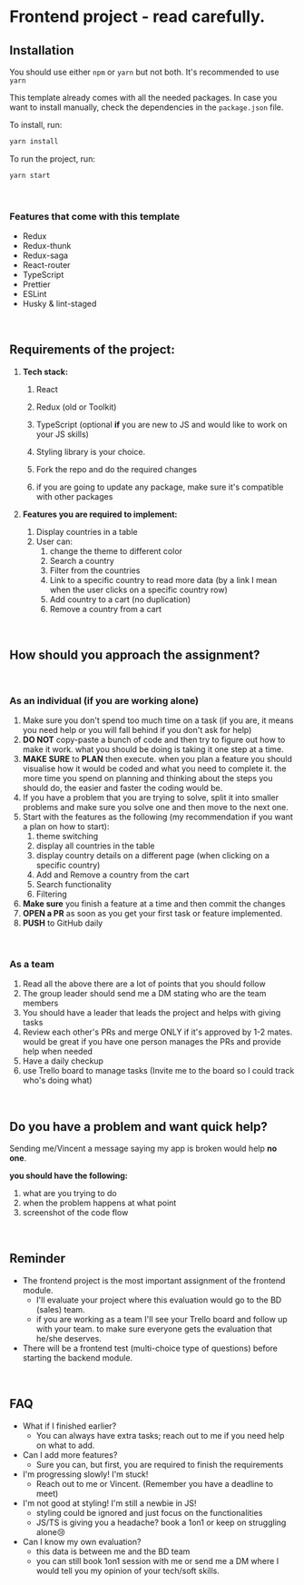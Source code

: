 # Frontend project - read carefully.
## Installation

You should use either `npm` or `yarn` but not both. It's recommended to use `yarn`

This template already comes with all the needed packages. In case you want to install manually, check the dependencies in the `package.json` file.

To install, run:

```bash
yarn install
```

To run the project, run:

````bash
yarn start
````

<br />

### Features that come with this template

* Redux
* Redux-thunk
* Redux-saga
* React-router
* TypeScript
* Prettier
* ESLint
* Husky & lint-staged

<br />

## Requirements of the project:



1. **Tech stack:**

   1. React

   2. Redux (old or Toolkit)

   3. TypeScript (optional **if** you are new to JS and would like to work on your JS skills)

   4. Styling library is your choice.

   5. Fork the repo and do the required changes

   6. if you are going to update any package, make sure it's compatible with other packages



2. **Features you are required to implement:**

   1. Display countries in a table
   2. User can:
      1. change the theme to different color
      2. Search a country
      3. Filter from the countries
      4. Link to a specific country to read more data (by a link I mean when the user clicks on a specific country row)
      5. Add country to a cart (no duplication)
      6. Remove a country from a cart

<br />

## How should you approach the assignment?

<br />

### As an individual (if you are working alone)

1. Make sure you don't spend too much time on a task (if you are, it means you need help or you will fall behind if you don't ask for help)
2. **DO NOT** copy-paste a bunch of code and then try to figure out how to make it work. what you should be doing is taking it one step at a time.
3. **MAKE SURE** to **PLAN** then execute. when you plan a feature you should visualise how it would be coded and what you need to complete it. the more time you spend on planning and thinking about the steps you should do, the easier and faster the coding would be.
4. If you have a problem that you are trying to solve, split it into smaller problems and make sure you solve one and then move to the next one.
5. Start with the features as the following (my recommendation if you want a plan on how to start):
   1. theme switching
   2. display all countries in the table
   3. display country details on a different page (when clicking on a specific country)
   4. Add and Remove a country from the cart
   5. Search functionality
   6. Filtering
6. **Make sure** you finish a feature at a time and then commit the changes
7. **OPEN a PR** as soon as you get your first task or feature implemented.
8. **PUSH** to GitHub daily


<br />

### As a team

1. Read all the above there are a lot of points that you should follow
2. The group leader should send me a DM stating who are the team members
3. You should have a leader that leads the project and helps with giving tasks
4. Review each other's PRs and merge ONLY if it's approved by 1-2 mates. would be great if you have one person manages the PRs and provide help when needed
5. Have a daily checkup
6. use Trello board to manage tasks (Invite me to the board so I could track who's doing what)

<br />

## Do you have a problem and want quick help?

Sending me/Vincent a message saying my app is broken would help **no one**.

**you should have the following:**

1. what are you trying to do
2. when the problem happens at what point
3. screenshot of the code flow

<br />

## Reminder

* The frontend project is the most important assignment of the frontend module.
  * I'll evaluate your project where this evaluation would go to the BD (sales) team.
  * if you are working as a team I'll see your Trello board and follow up with your team. to make sure everyone gets the evaluation that he/she deserves.
* There will be a frontend test (multi-choice type of questions) before starting the backend module.

<br />

## FAQ


* What if I finished earlier?
  * You can always have extra tasks; reach out to me if you need help on what to add.
* Can I add more features?
  * Sure you can, but first, you are required to finish the requirements
* I'm progressing slowly! I'm stuck!
  * Reach out to me or Vincent. (Remember you have a deadline to meet)
* I'm not good at styling! I'm still a newbie in JS!
  * styling could be ignored and just focus on the functionalities
  * JS/TS is giving you a headache? book a 1on1 or keep on struggling alone😢
* Can I know my own evaluation?
  * this data is between me and the BD team
  * you can still book 1on1 session with me or send me a DM where I would tell you my opinion of your tech/soft skills.
